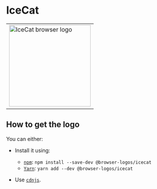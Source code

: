 IceCat
======

<table>
    <tr height=230>
        <td>
            <a href="https://github.com/alrra/browser-logos/tree/8fab53c2544fe45642f4b330f21c426a07c63367/src/icecat">
                <img width=220 src="https://raw.githubusercontent.com/alrra/browser-logos/8fab53c2544fe45642f4b330f21c426a07c63367/src/icecat/icecat_512x512.png" alt="IceCat browser logo">
            </a>
        </td>
    </tr>
</table>

How to get the logo
-------------------

You can either:

* Install it using:

  * [`npm`][npm]: `npm install --save-dev @browser-logos/icecat`
  * [`Yarn`][yarn]: `yarn add --dev @browser-logos/icecat`

* Use [`cdnjs`][cdnjs].

<!-- Link labels: -->

[cdnjs]: https://cdnjs.com/libraries/browser-logos
[npm]: https://www.npmjs.com/
[yarn]: https://yarnpkg.com/
